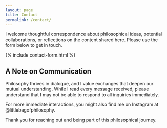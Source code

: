 ```yaml
---
layout: page
title: Contact
permalink: /contact/
---
```


I welcome thoughtful correspondence about philosophical ideas, potential collaborations, or reflections on the content shared here. Please use the form below to get in touch.

{% include contact-form.html %}

## A Note on Communication

Philosophy thrives in dialogue, and I value exchanges that deepen our mutual understanding. While I read every message received, please understand that I may not be able to respond to all inquiries immediately. 

For more immediate interactions, you might also find me on Instagram at @littlebagofphilosophy.

Thank you for reaching out and being part of this philosophical journey.
